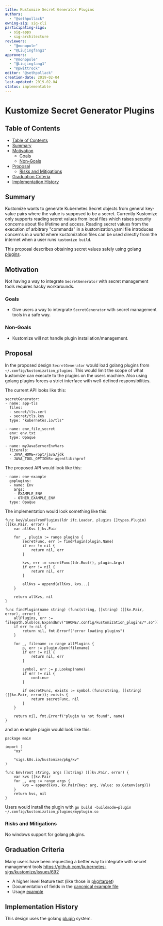 ```yaml
---
title: Kustomize Secret Generator Plugins
authors:
  - "@sethpollack"
owning-sig: sig-cli
participating-sigs:
  - sig-apps
  - sig-architecture
reviewers:
  - "@monopole"
  - "@Liujingfang1"
approvers:
  - "@monopole"
  - "@Liujingfang1"
  - "@pwittrock"
editor: "@sethpollack"
creation-date: 2019-02-04
last-updated: 2019-02-04
status: implementable
---
```


# Kustomize Secret Generator Plugins

## Table of Contents
* [Table of Contents](#table-of-contents)
* [Summary](#summary)
* [Motivation](#motivation)
    * [Goals](#goals)
    * [Non-Goals](#non-goals)
* [Proposal](#proposal)
    * [Risks and Mitigations](#risks-and-mitigations)
* [Graduation Criteria](#graduation-criteria)
* [Implementation History](#implementation-history)

## Summary

Kustomize wants to generate Kubernetes Secret objects from general key-value pairs where the value is supposed to be a secret. Currently Kustomize only supports reading secret values from local files which raises security concerns about file lifetime and access. Reading secret values from the execution of arbitrary "commands" in a kustomization.yaml file introduces concerns in a world where kustomization files can be used directly from the internet when a user runs `kustomize build`.

This proposal describes obtaining secret values safely using golang [plugins](https://golang.org/pkg/plugin/).

## Motivation

Not having a way to integrate `SecretGenerator` with secret management tools requires hacky workarounds.

### Goals

- Give users a way to intergrate `SecretGenerator` with secret management tools in a safe way.

### Non-Goals

- Kustomize will not handle plugin installation/management.

## Proposal

In the proposed design `SecretGenerator` would load golang plugins from `~/.config/kustomization_plugins`. This would limit the scope of what kustomize can execute to the plugins on the users machine. Also using golang plugins forces a strict interface with well-defined responsibilities.

The current API looks like this:

```
secretGenerator:
- name: app-tls
  files:
  - secret/tls.cert
  - secret/tls.key
  type: "kubernetes.io/tls"

- name: env_file_secret
  env: env.txt
  type: Opaque

- name: myJavaServerEnvVars
  literals:
  - JAVA_HOME=/opt/java/jdk
  - JAVA_TOOL_OPTIONS=-agentlib:hprof
```

The proposed API would look like this:

```secretGenerator:
- name: env-example
  goplugins:
  - name: Env
    args:
    - EXAMPLE_ENV
    - OTHER_EXAMPLE_ENV
  type: Opaque
```

The implementation would look something like this:

```
func keyValuesFromPlugins(ldr ifc.Loader, plugins []types.Plugin) ([]kv.Pair, error) {
	var allKvs []kv.Pair

	for _, plugin := range plugins {
		secretFunc, err := findPlugin(plugin.Name)
		if err != nil {
			return nil, err
		}

		kvs, err := secretFunc(ldr.Root(), plugin.Args)
		if err != nil {
			return nil, err
		}

		allKvs = append(allKvs, kvs...)
	}

	return allKvs, nil
}

func findPlugin(name string) (func(string, []string) ([]kv.Pair, error), error) {
	allPlugins, err := filepath.Glob(os.ExpandEnv("$HOME/.config/kustomization_plugins/*.so"))
	if err != nil {
		return nil, fmt.Errorf("error loading plugins")
	}

	for _, filename := range allPlugins {
		p, err := plugin.Open(filename)
		if err != nil {
			return nil, err
		}

		symbol, err := p.Lookup(name)
		if err != nil {
			continue
		}

		if secretFunc, exists := symbol.(func(string, []string) ([]kv.Pair, error)); exists {
			return secretFunc, nil
		}
	}

	return nil, fmt.Errorf("plugin %s not found", name)
}
```

and an example plugin would look like this:

```
package main

import (
	"os"

	"sigs.k8s.io/kustomize/pkg/kv"
)

func Env(root string, args []string) ([]kv.Pair, error) {
	var kvs []kv.Pair
	for _, arg := range args {
		kvs = append(kvs, kv.Pair{Key: arg, Value: os.Getenv(arg)})
	}
	return kvs, nil
}
```

Users would install the plugin with `go build -buildmode=plugin ~/.config/kustomization_plugins/myplugin.so`

### Risks and Mitigations

No windows support for golang plugins.

## Graduation Criteria

Many users have been requesting a better way to integrate with secret management tools https://github.com/kubernetes-sigs/kustomize/issues/692

* A higher level feature test (like those in [pkg/target](https://github.com/kubernetes-sigs/kustomize/tree/master/pkg/target))
* Documentation of fields in the [canonical example file](https://github.com/kubernetes-sigs/kustomize/blob/master/docs/kustomization.yaml)
* Usage [example](https://github.com/kubernetes-sigs/kustomize/tree/master/examples)

## Implementation History

This design uses the golang [plugin](https://golang.org/pkg/plugin/) system.
